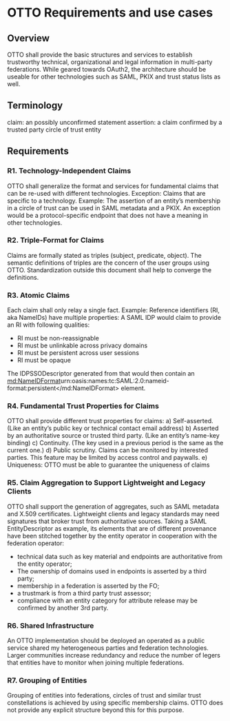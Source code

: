 # OTTO Requirements and use cases

## Overview

OTTO shall provide the basic structures and services to establish trustworthy technical, organizational and legal information in multi-party federations. While geared towards OAuth2, the architecture should be useable for other technologies such as SAML, PKIX and trust status lists as well.

## Terminology
claim: an possibly unconfirmed statement 
assertion: a claim confirmed by a trusted party
circle of trust
entity

## Requirements

### R1. Technology-Independent Claims
OTTO shall generalize the format and services for fundamental claims that can be re-used with different technologies. Exception: Claims that are specific to a technology.
Example: The assertion of an entity’s membership in a circle of trust can be used in SAML metadata and a PKIX. An exception would be a protocol-specific endpoint that does not have a meaning in other technologies.

### R2. Triple-Format for Claims
Claims are formally stated as triples (subject, predicate, object). The semantic definitions of triples are the concern of the user groups using OTTO. Standardization outside this document shall help to converge the definitions.

### R3. Atomic Claims
Each claim shall only relay a single fact.
Example: Reference identifiers (RI, aka NameIDs) have multiple properties: A SAML IDP would claim to provide an RI with following qualities:
- RI must be non-reassignable
- RI must be unlinkable across privacy domains
- RI must be persistent across user sessions
- RI must be opaque

The IDPSSODescriptor generated from that would then contain an <md:NameIDFormat>urn:oasis:names:tc:SAML:2.0:nameid-format:persistent</md:NameIDFormat> element.


### R4. Fundamental Trust Properties for Claims
OTTO shall provide different trust properties for claims:
a)	Self-asserted. (Like an entity’s public key or technical contact email address) 
b)	Asserted by an authoritative source or trusted third party. (Like an entity’s name-key binding)
c)	Continuity. (The key used in a previous period is the same as the current one.)
d)	Public scrutiny. Claims can be monitored by interested parties. This feature may be limited by access control and paywalls.
e)	Uniqueness: OTTO must be able to guarantee the uniqueness of claims

### R5. Claim Aggregation to Support Lightweight and Legacy Clients
OTTO shall support the generation of aggregates, such as SAML metadata and X.509 certificates. Lightweight clients and legacy standards may need signatures that broker trust from authoritative sources. 
Taking a SAML EntityDescriptor as example, its elements that are of different provenance have been stitched together by the entity operator in cooperation with the federation operator:
- technical data such as key material and endpoints are authoritative from the entity operator;
- The ownership of domains used in endpoints is asserted by a third party;
- membership in a federation is asserted by the FO;
- a trustmark is from a third party trust assessor;
- compliance with an entity category for attribute release may be confirmed by another 3rd party.

### R6. Shared Infrastructure
An OTTO implementation should be deployed an operated as a public service shared my heterogeneous parties and federation technologies. Larger communities increase redundancy and reduce the number of legers that entities have to monitor when joining multiple federations.

### R7. Grouping of Entities
Grouping of entities into federations, circles of trust and similar trust constellations is achieved by using specific membership claims. OTTO does not provide any explicit structure beyond this for this purpose.

